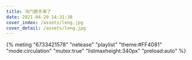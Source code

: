 ```yaml
---
title: 冷门歌手来了
date: 2021-04-29 14:31:38
cover_index: /assets/leng.jpg
cover_detail: /assets/leng.jpg
---
```


{% meting "6733421578" "netease" "playlist" "theme:#FF4081" "mode:circulation" "mutex:true" "listmaxheight:340px" "preload:auto" %}

